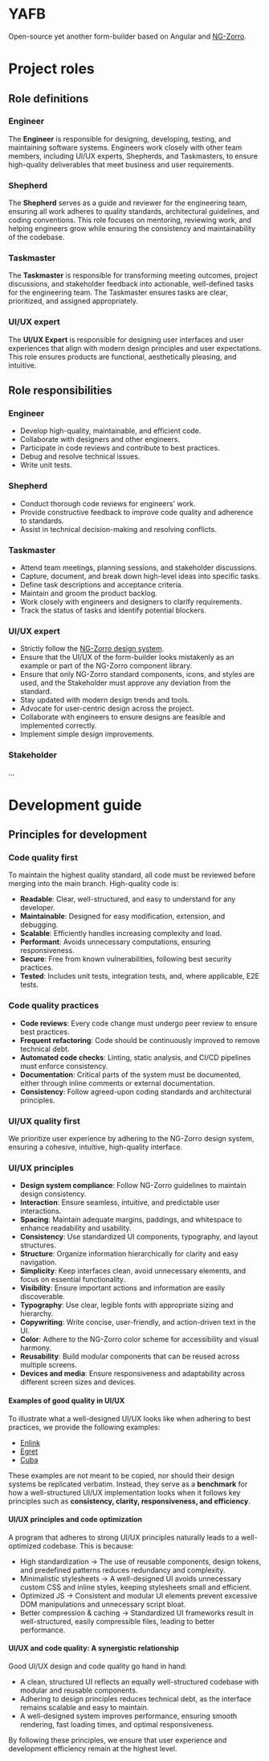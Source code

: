 # YAFB

Open-source yet another form-builder based on Angular and [NG-Zorro](https://ng.ant.design/components/overview/en).

# Project roles

## Role definitions

### Engineer

The **Engineer** is responsible for designing, developing, testing, and maintaining software systems.
Engineers work closely with other team members, including UI/UX experts, Shepherds, and Taskmasters, to ensure high-quality deliverables that meet business and user requirements.

### Shepherd

The **Shepherd** serves as a guide and reviewer for the engineering team, ensuring all work adheres to quality standards, architectural guidelines, and coding conventions.
This role focuses on mentoring, reviewing work, and helping engineers grow while ensuring the consistency and maintainability of the codebase.

### Taskmaster

The **Taskmaster** is responsible for transforming meeting outcomes, project discussions, and stakeholder feedback into actionable, well-defined tasks for the engineering team.
The Taskmaster ensures tasks are clear, prioritized, and assigned appropriately.

### UI/UX expert

The **UI/UX Expert** is responsible for designing user interfaces and user experiences that align with modern design principles and user expectations.
This role ensures products are functional, aesthetically pleasing, and intuitive.

## Role responsibilities

### Engineer
- Develop high-quality, maintainable, and efficient code.
- Collaborate with designers and other engineers.
- Participate in code reviews and contribute to best practices.
- Debug and resolve technical issues.
- Write unit tests.

### Shepherd
- Conduct thorough code reviews for engineers' work.
- Provide constructive feedback to improve code quality and adherence to standards.
- Assist in technical decision-making and resolving conflicts.

### Taskmaster
- Attend team meetings, planning sessions, and stakeholder discussions.
- Capture, document, and break down high-level ideas into specific tasks.
- Define task descriptions and acceptance criteria.
- Maintain and groom the product backlog.
- Work closely with engineers and designers to clarify requirements.
- Track the status of tasks and identify potential blockers.

### UI/UX expert
- Strictly follow the [NG-Zorro design system](https://ng.ant.design/components/overview/en).
- Ensure that the UI/UX of the form-builder looks mistakenly as an example or part of the NG-Zorro component library.
- Ensure that only NG-Zorro standard components, icons, and styles are used, and the Stakeholder must approve any deviation from the standard.
- Stay updated with modern design trends and tools.
- Advocate for user-centric design across the project.
- Collaborate with engineers to ensure designs are feasible and implemented correctly.
- Implement simple design improvements.

### Stakeholder

...

# Development guide

## Principles for development

### Code quality first

To maintain the highest quality standard, all code must be reviewed before merging into the main branch. High-quality code is:

- **Readable**: Clear, well-structured, and easy to understand for any developer.
- **Maintainable**: Designed for easy modification, extension, and debugging.
- **Scalable**: Efficiently handles increasing complexity and load.
- **Performant**: Avoids unnecessary computations, ensuring responsiveness.
- **Secure**: Free from known vulnerabilities, following best security practices.
- **Tested**: Includes unit tests, integration tests, and, where applicable, E2E tests.

### Code quality practices

- **Code reviews**: Every code change must undergo peer review to ensure best practices.
- **Frequent refactoring**: Code should be continuously improved to remove technical debt.
- **Automated code checks**: Linting, static analysis, and CI/CD pipelines must enforce consistency.
- **Documentation**: Critical parts of the system must be documented, either through inline comments or external documentation.
- **Consistency**: Follow agreed-upon coding standards and architectural principles.

### UI/UX quality first

We prioritize user experience by adhering to the NG-Zorro design system, ensuring a cohesive, intuitive, high-quality interface.

### UI/UX principles

- **Design system compliance**: Follow NG-Zorro guidelines to maintain design consistency.
- **Interaction**: Ensure seamless, intuitive, and predictable user interactions.
- **Spacing**: Maintain adequate margins, paddings, and whitespace to enhance readability and usability.
- **Consistency**: Use standardized UI components, typography, and layout structures.
- **Structure**: Organize information hierarchically for clarity and easy navigation.
- **Simplicity**: Keep interfaces clean, avoid unnecessary elements, and focus on essential functionality.
- **Visibility**: Ensure important actions and information are easily discoverable.
- **Typography**: Use clear, legible fonts with appropriate sizing and hierarchy.
- **Copywriting**: Write concise, user-friendly, and action-driven text in the UI.
- **Color**: Adhere to the NG-Zorro color scheme for accessibility and visual harmony.
- **Reusability**: Build modular components that can be reused across multiple screens.
- **Devices and media**: Ensure responsiveness and adaptability across different screen sizes and devices.

#### Examples of good quality in UI/UX

To illustrate what a well-designed UI/UX looks like when adhering to best practices, we provide the following examples:
- [Enlink](https://themeforest.net/item/enlink-angular-admin-template/23804615#)
- [Egret](https://themeforest.net/item/egret-angular-4-material-design-admin-template/20161805)
- [Cuba](https://themeforest.net/item/cuba-bootstrap-responsive-admin-dashboard-template/27530933)

These examples are not meant to be copied, nor should their design systems be replicated verbatim. Instead, they serve as a **benchmark** for how a well-structured UI/UX implementation looks when it follows key principles such as **consistency, clarity, responsiveness, and efficiency**.

#### UI/UX principles and code optimization

A program that adheres to strong UI/UX principles naturally leads to a well-optimized codebase. This is because:

- High standardization → The use of reusable components, design tokens, and predefined patterns reduces redundancy and complexity.
- Minimalistic stylesheets → A well-designed UI avoids unnecessary custom CSS and inline styles, keeping stylesheets small and efficient.
- Optimized JS → Consistent and modular UI elements prevent excessive DOM manipulations and unnecessary script bloat.
- Better compression & caching → Standardized UI frameworks result in well-structured, easily compressible files, leading to better performance.

#### UI/UX and code quality: A synergistic relationship

Good UI/UX design and code quality go hand in hand:

- A clean, structured UI reflects an equally well-structured codebase with modular and reusable components.
- Adhering to design principles reduces technical debt, as the interface remains scalable and easy to maintain.
- A well-designed system improves performance, ensuring smooth rendering, fast loading times, and optimal responsiveness.

By following these principles, we ensure that user experience and development efficiency remain at the highest level.
